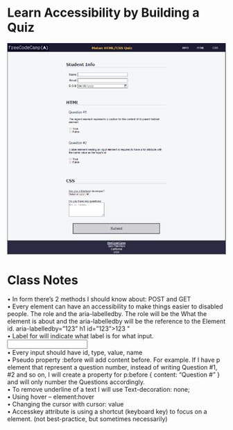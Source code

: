 # Learn Accessibility by Building a Quiz

<img src="Capture.PNG">

<h1>Class Notes</h1>
•	In form there’s 2 methods I should know about: POST and GET
<br>
•	Every element can have an accessibility to make things easier to disabled people. The role and the aria-labelledby. The role will be the What the element is about and the aria-labelledby will be the reference to the Element id.
aria-labelledby=”123”
h1 id=”123”>123</h1> "
<br>
•	Label for will indicate what label is for what input.
<label for=”INPUT_ID”>
<input id=”INPUT_ID”>
  <br>
•	Every input should have id, type, value, name
  <br>
•	Pseudo property :before will add content before. For example. If I have p element that represent a question number, instead of writing Question #1, #2 and so on, I will create a property for p:before { content: “Question #” } and will only number the Questions accordingly.
  <br>
•	To remove underline of a text I will use Text-decoration: none;
  <br>
•	Using hover – element:hover
  <br>
•	Changing the cursor with cursor: value
  <br>
•	Accesskey attribute is using a shortcut (keyboard key) to focus on a element. (not best-practice, but sometimes necessarily) 
